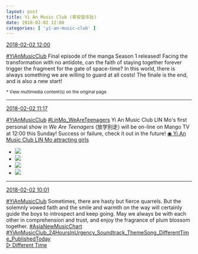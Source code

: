 ```yaml
---
layout: post
title: Yi An Music Club (易安音乐社)
date: 2018-02-02 12:00
categories: [ 'yi-an-music-club' ]
---
```


<div class="weibo-info">
  <a href="https://weibo.com/6094546964/G1eEtexoX">2018-02-02 12:00</a>
</div>

[#YiAnMusicClub](https://weibo.com/p/100808beae2e3e05b17b64f63ebedca39f19b2/super_index) Final episode of the manga Season 1 released! Facing the transformation with no antidote, can the faith of staying together forever trigger the fragment for the gate of space-time? In this world, there is always something we are willing to guard at all costs! The finale is the end, and is also a new start!

<!-- more -->

<small>* View multimedia content(s) on the original page.</small>

---

<div class="weibo-info">
  <a href="https://weibo.com/6094546964/G1engb1EK">2018-02-02 11:17</a>
</div>

[#YiAnMusicClub](https://weibo.com/p/100808beae2e3e05b17b64f63ebedca39f19b2/super_index) [#LinMo_WeAreTeenagers](https://weibo.com/p/1008088f2519339b432e410516a709504694ce) Yi An Music Club LIN Mo's first personal show in *We Are Teenagers* (放学别走) will be on-line on Mango TV at 12:00 this Sunday! Success or failure, check it out in the future! [◉ Yi An Music Club LIN Mo attracting girls](https://www.mgtv.com/b/317650/4264402.html)

<!-- more -->

<ul class="weibo-pic-list-2">
  <li class="weibo-pic">
    <a href="http://wx3.sinaimg.cn/mw690/006Es64Aly1fo1xkf5ks3j32pf1wwhdu.jpg"><img src="http://wx3.sinaimg.cn/thumb150/006Es64Aly1fo1xkf5ks3j32pf1wwhdu.jpg"/></a>
  </li>
  <li class="weibo-pic">
    <a href="http://wx1.sinaimg.cn/mw690/006Es64Aly1fo1xkkhqhrj33vc2kwnpj.jpg"><img src="http://wx1.sinaimg.cn/thumb150/006Es64Aly1fo1xkkhqhrj33vc2kwnpj.jpg"/></a>
  </li>
  <li class="weibo-pic">
    <a href="http://wx1.sinaimg.cn/mw690/006Es64Aly1fo1xkmjkehj31ww2pf4qp.jpg"><img src="http://wx1.sinaimg.cn/thumb150/006Es64Aly1fo1xkmjkehj31ww2pf4qp.jpg"/></a>
  </li>
  <li class="weibo-pic">
    <a href="http://wx3.sinaimg.cn/mw690/006Es64Aly1fo1xktyfp7j32kw3vcqvd.jpg"><img src="http://wx3.sinaimg.cn/thumb150/006Es64Aly1fo1xktyfp7j32kw3vcqvd.jpg"/></a>
  </li>
</ul>

---

<div class="weibo-info">
  <a href="https://weibo.com/6094546964/G1dSoh0zy">2018-02-02 10:01</a>
</div>

[#YiAnMusicClub](https://weibo.com/p/100808beae2e3e05b17b64f63ebedca39f19b2/super_index) Sometimes, there are hasty but fierce quarrels. But the solemnly vowed faith and the smile and warmth on the way will certainly guide the boys to introspect and keep going. May we always be with each other in comprehension and trust, and enjoy the fragrance of plum blossom together. [#AsiaNewMusicChart](https://weibo.com/p/1008085d82c934b97e5cef62b0ed6ab7adc813)   
 [#YiAnMusicClub_24HoursInUrgency_Soundtrack_ThemeSong_DifferentTime_PublishedToday](https://weibo.com/p/1008087e1b648298ba80aa821f3fb6338f0c7e)  
[▷ Different Time](https://weibo.com/p/10151501_100425171)
